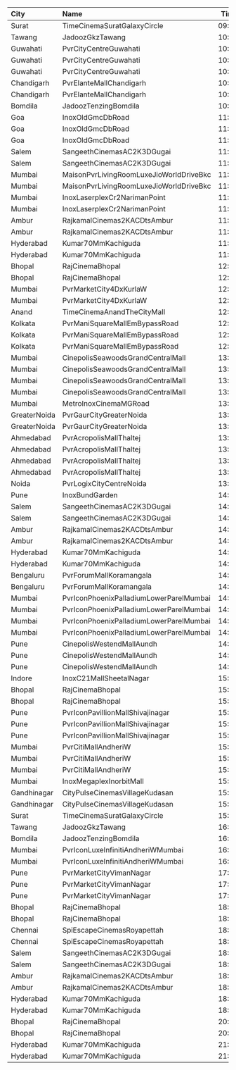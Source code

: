 | City         | Name                                    |  Time | Type         | Price | Capacity | Booked |
| :----------- | :-------------------------------------- | ----: | :----------- | ----: | -------: | -----: |
| Surat        | TimeCinemaSuratGalaxyCircle             | 09:45 | Sofa180      |  180₹ |       34 |      0 |
| Tawang       | JadoozGkzTawang                         | 10:00 | Platinum     |  175₹ |       80 |      0 |
| Guwahati     | PvrCityCentreGuwahati                   | 10:15 | Classic      |  150₹ |       40 |     20 |
| Guwahati     | PvrCityCentreGuwahati                   | 10:15 | Prime        |  170₹ |       82 |     41 |
| Guwahati     | PvrCityCentreGuwahati                   | 10:15 | PrimePlus    |  220₹ |       13 |      7 |
| Chandigarh   | PvrElanteMallChandigarh                 | 10:30 | Classic      |  119₹ |       70 |      0 |
| Chandigarh   | PvrElanteMallChandigarh                 | 10:30 | Recliner     |  276₹ |       13 |      0 |
| Bomdila      | JadoozTenzingBomdila                    | 10:30 | PlatinumCl   |  175₹ |       50 |     24 |
| Goa          | InoxOldGmcDbRoad                        | 11:00 | Club         |  140₹ |       45 |      0 |
| Goa          | InoxOldGmcDbRoad                        | 11:00 | Executive    |  140₹ |       18 |      0 |
| Goa          | InoxOldGmcDbRoad                        | 11:00 | Royal        |  140₹ |       42 |      0 |
| Salem        | SangeethCinemasAC2K3DGugai              | 11:00 | Balcony      |  124₹ |      157 |     85 |
| Salem        | SangeethCinemasAC2K3DGugai              | 11:00 | Firstclass   |  105₹ |      420 |    224 |
| Mumbai       | MaisonPvrLivingRoomLuxeJioWorldDriveBkc | 11:15 | Luxe         |  500₹ |       32 |     16 |
| Mumbai       | MaisonPvrLivingRoomLuxeJioWorldDriveBkc | 11:15 | LuxeSuperior |  500₹ |       12 |      6 |
| Mumbai       | InoxLaserplexCr2NarimanPoint            | 11:15 | Club         |  140₹ |       80 |      0 |
| Mumbai       | InoxLaserplexCr2NarimanPoint            | 11:15 | Royale       |  140₹ |       41 |      0 |
| Ambur        | RajkamalCinemas2KACDtsAmbur             | 11:30 | Gold         |  110₹ |      177 |     93 |
| Ambur        | RajkamalCinemas2KACDtsAmbur             | 11:30 | Silver       |  110₹ |       21 |     21 |
| Hyderabad    | Kumar70MmKachiguda                      | 11:30 | Balcony      |  100₹ |      346 |    230 |
| Hyderabad    | Kumar70MmKachiguda                      | 11:30 | DressCircle  |   70₹ |      170 |    127 |
| Bhopal       | RajCinemaBhopal                         | 12:00 | Diamond      |  100₹ |      220 |    138 |
| Bhopal       | RajCinemaBhopal                         | 12:00 | Silver       |   80₹ |      128 |    128 |
| Mumbai       | PvrMarketCity4DxKurlaW                  | 12:15 | 4DxPrime     |  270₹ |       42 |      0 |
| Mumbai       | PvrMarketCity4DxKurlaW                  | 12:15 | 4DxClassic   |  270₹ |       30 |      0 |
| Anand        | TimeCinemaAnandTheCityMall              | 12:15 | Standard100  |  100₹ |      131 |     31 |
| Kolkata      | PvrManiSquareMallEmBypassRoad           | 12:15 | Classic      |  120₹ |       22 |      0 |
| Kolkata      | PvrManiSquareMallEmBypassRoad           | 12:15 | Prime        |  140₹ |       49 |      2 |
| Kolkata      | PvrManiSquareMallEmBypassRoad           | 12:15 | Recliner     |  350₹ |       11 |      2 |
| Mumbai       | CinepolisSeawoodsGrandCentralMall       | 13:15 | Normal       |  150₹ |       21 |      0 |
| Mumbai       | CinepolisSeawoodsGrandCentralMall       | 13:15 | Executive    |  150₹ |       33 |      0 |
| Mumbai       | CinepolisSeawoodsGrandCentralMall       | 13:15 | Premium      |  150₹ |       27 |      1 |
| Mumbai       | CinepolisSeawoodsGrandCentralMall       | 13:15 | Vip          |  250₹ |        7 |      2 |
| Mumbai       | MetroInoxCinemaMGRoad                   | 13:30 | Insignia     |  400₹ |       19 |      0 |
| GreaterNoida | PvrGaurCityGreaterNoida                 | 13:40 | Classic      |  160₹ |       50 |      0 |
| GreaterNoida | PvrGaurCityGreaterNoida                 | 13:40 | Prime        |  190₹ |        7 |      0 |
| Ahmedabad    | PvrAcropolisMallThaltej                 | 13:45 | Prime        |  175₹ |       98 |     15 |
| Ahmedabad    | PvrAcropolisMallThaltej                 | 13:45 | Classic      |  150₹ |       42 |      0 |
| Ahmedabad    | PvrAcropolisMallThaltej                 | 13:45 | Recliner     |  425₹ |       10 |      0 |
| Ahmedabad    | PvrAcropolisMallThaltej                 | 13:45 | PrimePlus    |  225₹ |       14 |      0 |
| Noida        | PvrLogixCityCentreNoida                 | 13:55 | Classic      |  200₹ |       47 |      3 |
| Pune         | InoxBundGarden                          | 14:15 | Royale       |  200₹ |       17 |      0 |
| Salem        | SangeethCinemasAC2K3DGugai              | 14:30 | Balcony      |  124₹ |      157 |     85 |
| Salem        | SangeethCinemasAC2K3DGugai              | 14:30 | Firstclass   |  105₹ |      420 |    224 |
| Ambur        | RajkamalCinemas2KACDtsAmbur             | 14:30 | Gold         |  110₹ |      177 |     93 |
| Ambur        | RajkamalCinemas2KACDtsAmbur             | 14:30 | Silver       |  110₹ |       21 |     21 |
| Hyderabad    | Kumar70MmKachiguda                      | 14:30 | Balcony      |  100₹ |      346 |    230 |
| Hyderabad    | Kumar70MmKachiguda                      | 14:30 | DressCircle  |   70₹ |      170 |    127 |
| Bengaluru    | PvrForumMallKoramangala                 | 14:40 | Classic      |  150₹ |       83 |      4 |
| Bengaluru    | PvrForumMallKoramangala                 | 14:40 | Recliner     |  220₹ |        6 |      6 |
| Mumbai       | PvrIconPhoenixPalladiumLowerParelMumbai | 14:40 | Recliner     |  250₹ |        7 |      2 |
| Mumbai       | PvrIconPhoenixPalladiumLowerParelMumbai | 14:40 | Prime        |  220₹ |       34 |      0 |
| Mumbai       | PvrIconPhoenixPalladiumLowerParelMumbai | 14:40 | Classic      |  150₹ |       21 |      0 |
| Mumbai       | PvrIconPhoenixPalladiumLowerParelMumbai | 14:40 | Lounger      |  150₹ |        5 |      0 |
| Pune         | CinepolisWestendMallAundh               | 14:45 | Normal       |  200₹ |       23 |     13 |
| Pune         | CinepolisWestendMallAundh               | 14:45 | Executive    |  200₹ |       76 |     40 |
| Pune         | CinepolisWestendMallAundh               | 14:45 | Premium      |  200₹ |       49 |     24 |
| Indore       | InoxC21MallSheetalNagar                 | 15:00 | Normal       |  130₹ |      201 |      0 |
| Bhopal       | RajCinemaBhopal                         | 15:00 | Diamond      |  100₹ |      220 |    138 |
| Bhopal       | RajCinemaBhopal                         | 15:00 | Silver       |   80₹ |      128 |    128 |
| Pune         | PvrIconPavillionMallShivajinagar        | 15:10 | Classic      |  250₹ |       14 |      0 |
| Pune         | PvrIconPavillionMallShivajinagar        | 15:10 | Prime        |  250₹ |       67 |      5 |
| Pune         | PvrIconPavillionMallShivajinagar        | 15:10 | Recliner     |  500₹ |        4 |      0 |
| Mumbai       | PvrCitiMallAndheriW                     | 15:20 | Prime        |  140₹ |       73 |     73 |
| Mumbai       | PvrCitiMallAndheriW                     | 15:20 | Recliner     |  295₹ |       12 |     12 |
| Mumbai       | PvrCitiMallAndheriW                     | 15:20 | Classic      |  105₹ |       23 |     22 |
| Mumbai       | InoxMegaplexInorbitMall                 | 15:20 | Insignia     |  350₹ |       16 |      0 |
| Gandhinagar  | CityPulseCinemasVillageKudasan          | 15:30 | Premiere     |  200₹ |       10 |      0 |
| Gandhinagar  | CityPulseCinemasVillageKudasan          | 15:30 | ClubRoyal    |  250₹ |       10 |      0 |
| Surat        | TimeCinemaSuratGalaxyCircle             | 15:30 | Sofa280      |  280₹ |       34 |      0 |
| Tawang       | JadoozGkzTawang                         | 16:00 | Platinum     |  175₹ |       80 |      0 |
| Bomdila      | JadoozTenzingBomdila                    | 16:30 | PlatinumCl   |  175₹ |       50 |     24 |
| Mumbai       | PvrIconLuxeInfinitiAndheriWMumbai       | 16:40 | Luxe         |  500₹ |       51 |     25 |
| Mumbai       | PvrIconLuxeInfinitiAndheriWMumbai       | 16:40 | LuxeSuperior |  500₹ |       33 |     21 |
| Pune         | PvrMarketCityVimanNagar                 | 17:30 | PrimePlus    |  200₹ |        5 |      0 |
| Pune         | PvrMarketCityVimanNagar                 | 17:30 | Prime        |  160₹ |       59 |      3 |
| Pune         | PvrMarketCityVimanNagar                 | 17:30 | Classic      |  140₹ |       25 |      0 |
| Bhopal       | RajCinemaBhopal                         | 18:00 | Diamond      |  100₹ |      220 |    138 |
| Bhopal       | RajCinemaBhopal                         | 18:00 | Silver       |   80₹ |      128 |    128 |
| Chennai      | SpiEscapeCinemasRoyapettah              | 18:25 | Elite        |  211₹ |       50 |     23 |
| Chennai      | SpiEscapeCinemasRoyapettah              | 18:25 | Budget       |   66₹ |        5 |      5 |
| Salem        | SangeethCinemasAC2K3DGugai              | 18:30 | Balcony      |  124₹ |      157 |     85 |
| Salem        | SangeethCinemasAC2K3DGugai              | 18:30 | Firstclass   |  105₹ |      420 |    224 |
| Ambur        | RajkamalCinemas2KACDtsAmbur             | 18:30 | Gold         |  110₹ |      177 |     93 |
| Ambur        | RajkamalCinemas2KACDtsAmbur             | 18:30 | Silver       |  110₹ |       21 |     21 |
| Hyderabad    | Kumar70MmKachiguda                      | 18:30 | Balcony      |  100₹ |      346 |    230 |
| Hyderabad    | Kumar70MmKachiguda                      | 18:30 | DressCircle  |   70₹ |      170 |    127 |
| Bhopal       | RajCinemaBhopal                         | 20:45 | Diamond      |  100₹ |      220 |    138 |
| Bhopal       | RajCinemaBhopal                         | 20:45 | Silver       |   80₹ |      128 |    128 |
| Hyderabad    | Kumar70MmKachiguda                      | 21:30 | Balcony      |  100₹ |      346 |    230 |
| Hyderabad    | Kumar70MmKachiguda                      | 21:30 | DressCircle  |   70₹ |      170 |    127 |